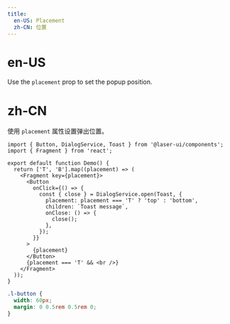```yaml
---
title:
  en-US: Placement
  zh-CN: 位置
---
```


# en-US

Use the `placement` prop to set the popup position.

# zh-CN

使用 `placement` 属性设置弹出位置。

```tsx
import { Button, DialogService, Toast } from '@laser-ui/components';
import { Fragment } from 'react';

export default function Demo() {
  return ['T', 'B'].map((placement) => (
    <Fragment key={placement}>
      <Button
        onClick={() => {
          const { close } = DialogService.open(Toast, {
            placement: placement === 'T' ? 'top' : 'bottom',
            children: `Toast message`,
            onClose: () => {
              close();
            },
          });
        }}
      >
        {placement}
      </Button>
      {placement === 'T' && <br />}
    </Fragment>
  ));
}
```

```scss
.l-button {
  width: 60px;
  margin: 0 0.5rem 0.5rem 0;
}
```
